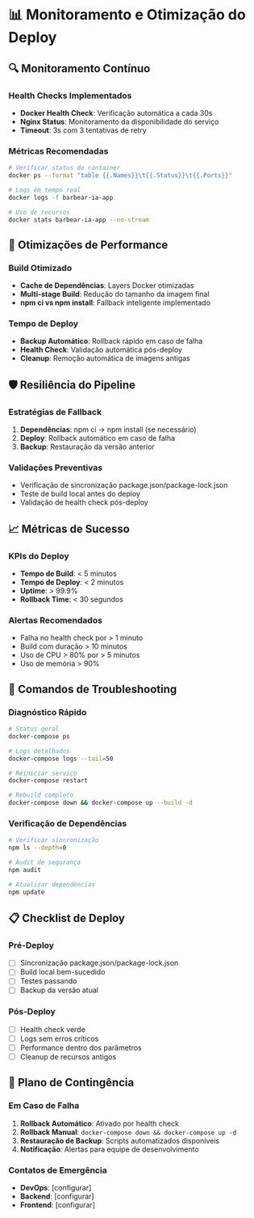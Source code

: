 # 📊 Monitoramento e Otimização do Deploy

## 🔍 Monitoramento Contínuo

### Health Checks Implementados
- **Docker Health Check**: Verificação automática a cada 30s
- **Nginx Status**: Monitoramento da disponibilidade do serviço
- **Timeout**: 3s com 3 tentativas de retry

### Métricas Recomendadas
```bash
# Verificar status do container
docker ps --format "table {{.Names}}\t{{.Status}}\t{{.Ports}}"

# Logs em tempo real
docker logs -f barbear-ia-app

# Uso de recursos
docker stats barbear-ia-app --no-stream
```

## 🚀 Otimizações de Performance

### Build Otimizado
- **Cache de Dependências**: Layers Docker otimizadas
- **Multi-stage Build**: Redução do tamanho da imagem final
- **npm ci vs npm install**: Fallback inteligente implementado

### Tempo de Deploy
- **Backup Automático**: Rollback rápido em caso de falha
- **Health Check**: Validação automática pós-deploy
- **Cleanup**: Remoção automática de imagens antigas

## 🛡️ Resiliência do Pipeline

### Estratégias de Fallback
1. **Dependências**: npm ci → npm install (se necessário)
2. **Deploy**: Rollback automático em caso de falha
3. **Backup**: Restauração da versão anterior

### Validações Preventivas
- Verificação de sincronização package.json/package-lock.json
- Teste de build local antes do deploy
- Validação de health check pós-deploy

## 📈 Métricas de Sucesso

### KPIs do Deploy
- **Tempo de Build**: < 5 minutos
- **Tempo de Deploy**: < 2 minutos
- **Uptime**: > 99.9%
- **Rollback Time**: < 30 segundos

### Alertas Recomendados
- Falha no health check por > 1 minuto
- Build com duração > 10 minutos
- Uso de CPU > 80% por > 5 minutos
- Uso de memória > 90%

## 🔧 Comandos de Troubleshooting

### Diagnóstico Rápido
```bash
# Status geral
docker-compose ps

# Logs detalhados
docker-compose logs --tail=50

# Reiniciar serviço
docker-compose restart

# Rebuild completo
docker-compose down && docker-compose up --build -d
```

### Verificação de Dependências
```bash
# Verificar sincronização
npm ls --depth=0

# Audit de segurança
npm audit

# Atualizar dependências
npm update
```

## 📋 Checklist de Deploy

### Pré-Deploy
- [ ] Sincronização package.json/package-lock.json
- [ ] Build local bem-sucedido
- [ ] Testes passando
- [ ] Backup da versão atual

### Pós-Deploy
- [ ] Health check verde
- [ ] Logs sem erros críticos
- [ ] Performance dentro dos parâmetros
- [ ] Cleanup de recursos antigos

## 🚨 Plano de Contingência

### Em Caso de Falha
1. **Rollback Automático**: Ativado por health check
2. **Rollback Manual**: `docker-compose down && docker-compose up -d`
3. **Restauração de Backup**: Scripts automatizados disponíveis
4. **Notificação**: Alertas para equipe de desenvolvimento

### Contatos de Emergência
- **DevOps**: [configurar]
- **Backend**: [configurar]
- **Frontend**: [configurar]
